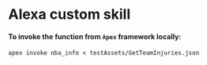 # Alexa custom skill

#### To invoke the function from `Apex` framework locally:

`apex invoke nba_info < testAssets/GetTeamInjuries.json`
